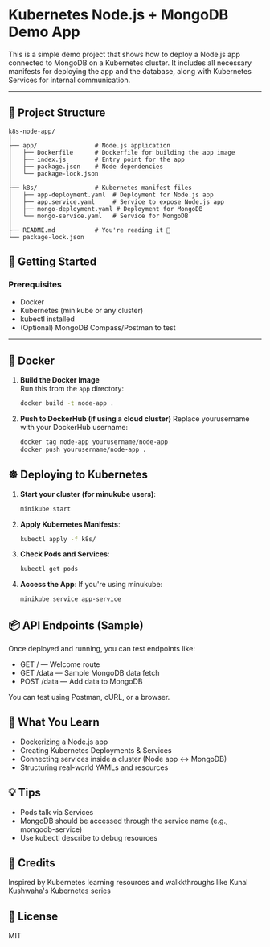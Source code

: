 # Kubernetes Node.js + MongoDB Demo App

This is a simple demo project that shows how to deploy a Node.js app connected to MongoDB on a Kubernetes cluster. It includes all necessary manifests for deploying the app and the database, along with Kubernetes Services for internal communication.

---

## 📁 Project Structure

```
k8s-node-app/
│
├── app/                # Node.js application
│   ├── Dockerfile      # Dockerfile for building the app image
│   ├── index.js        # Entry point for the app
│   ├── package.json    # Node dependencies
│   └── package-lock.json
│
├── k8s/                # Kubernetes manifest files
│   ├── app-deployment.yaml  # Deployment for Node.js app
│   ├── app.service.yaml     # Service to expose Node.js app
│   ├── mongo-deployment.yaml # Deployment for MongoDB
│   └── mongo-service.yaml   # Service for MongoDB
│
├── README.md           # You're reading it 🙂
└── package-lock.json
```

## 🚀 Getting Started

### Prerequisites

- Docker
- Kubernetes (minikube or any cluster)
- kubectl installed
- (Optional) MongoDB Compass/Postman to test

---

## 🐳 Docker

1. **Build the Docker Image**  
   Run this from the `app` directory:

   ```bash
   docker build -t node-app .

2. **Push to DockerHub (if using a cloud cluster)**
   Replace yourusername with your DockerHub username:

   ```bash
   docker tag node-app yourusername/node-app
   docker push yourusername/node-app .

## ☸️ Deploying to Kubernetes

1. **Start your cluster (for minukube users)**:
   
    ```bash
    minikube start

2. **Apply Kubernetes Manifests**:
   
    ```bash
    kubectl apply -f k8s/
    
3. **Check Pods and Services**:
   
    ```bash
    kubectl get pods

4. **Access the App**:
   If you're using minukube:
   
    ```bash
    minikube service app-service


## 📦 API Endpoints (Sample) 

Once deployed and running, you can test endpoints like:

- GET / — Welcome route
- GET /data — Sample MongoDB data fetch
- POST /data — Add data to MongoDB

You can test using Postman, cURL, or a browser.

## 🧠 What You Learn 

- Dockerizing a Node.js app
- Creating Kubernetes Deployments & Services
- Connecting services inside a cluster (Node app ↔ MongoDB)
- Structuring real-world YAMLs and resources

## 💡 Tips

- Pods talk via Services
- MongoDB should be accessed through the service name (e.g., mongodb-service)
- Use kubectl describe to debug resources

## 🙌 Credits 
Inspired by Kubernetes learning resources and walkkthroughs like Kunal Kushwaha's Kubernetes 
series

## 📝 License 
MIT 
